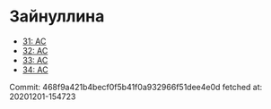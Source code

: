# Зайнуллина
- [31: AC](31.md)
- [32: AC](32.md)
- [33: AC](33.md)
- [34: AC](34.md)

Commit: 468f9a421b4becf0f5b41f0a932966f51dee4e0d
 fetched at: 20201201-154723
